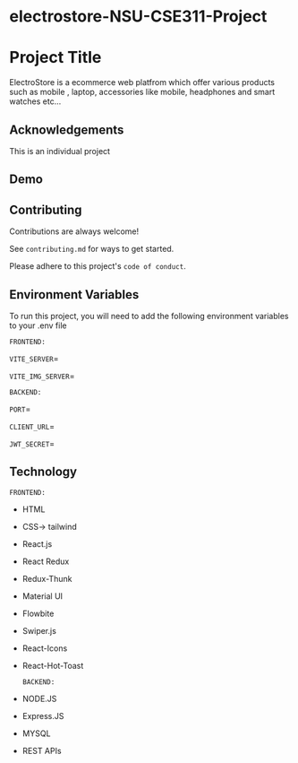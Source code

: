 # electrostore-NSU-CSE311-Project


# Project Title

ElectroStore is a ecommerce web platfrom which offer various products such as mobile , laptop, accessories like mobile, headphones and smart watches  etc...




## Acknowledgements

This is an individual project


## Demo




## Contributing

Contributions are always welcome!

See `contributing.md` for ways to get started.

Please adhere to this project's `code of conduct`.


## Environment Variables

To run this project, you will need to add the following environment variables to your .env file

    FRONTEND:
`VITE_SERVER`=

`VITE_IMG_SERVER`=


    BACKEND:

`PORT`=

`CLIENT_URL`=

`JWT_SECRET`=

## Technology
    FRONTEND:

- HTML
- CSS-> tailwind
- React.js 
- React Redux
- Redux-Thunk
- Material UI
- Flowbite
- Swiper.js
- React-Icons
- React-Hot-Toast

      BACKEND:
- NODE.JS
- Express.JS
- MYSQL
- REST APIs

